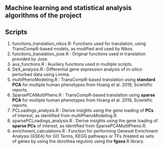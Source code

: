 ## Machine learning and statistical analysis algorithms of the project

## Scripts
1. functions_translation_nikos.R: Functions used for translation, using TransCompR-based models, as modified and used by Nikos.
2. functions_translation_jose.R : Original functions used in translation provided by Jose.
3. aux_functions.R : Auxilary functions used in multiple scripts.
4. DeX_analysis.R : Differential gene expression analysis of in-silico perturbed data using Limma.
5. multiPhenoModeling.R : TransCompR-based translation using **standard PCA** for multiple human phenotypes from Hoang et al. 2019, Scientific reports.
6. SparsePCAMultiPheno.R : TransCompR-based translation using **sparse PCA** for multiple human phenotypes from Hoang et al. 2019, Scientific reports.
7. PCLoadings_analysis.R : Derive insights using the gene loading of **PCs** of interest, as identified from multiPhenoModeling.R.
8. sparsePCLoadings_analysis.R : Derive insights using the gene loading of **sparse PCs** of interest, as identified from SparsePCAMultiPheno.R.
9. enrichment_calculations.R : Function for performing Geneset Enrichment Analysis (GSEA) for GO Terms, KEGG pathways or TFs (treated as sets of genes by using the dorothea regulon) using the **fgsea** R library.
